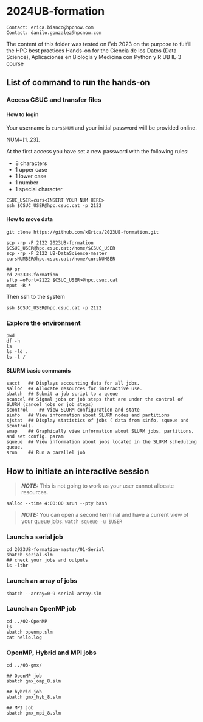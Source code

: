 # 2024UB-formation
```
Contact: erica.bianco@hpcnow.com
Contact: danilo.gonzalez@hpcnow.com
```
The content of this folder was tested on Feb 2023 on the purpose to fulfill the HPC best practices Hands-on for the
Ciencia de los Datos (Data Science), Aplicaciones en Biología y Medicina con Python y R
UB IL-3 course

## List of command to run the hands-on #

### Access CSUC and transfer files

#### How to login
Your username is `curs$NUM` and your initial password will be provided online. 

NUM=[1..23].

At the first access you have set a new password with the following rules:
* 8 characters
* 1 upper case
* 1 lower case
* 1 number
* 1 special character

```
CSUC_USER=curs<INSERT YOUR NUM HERE>
ssh $CSUC_USER@hpc.csuc.cat -p 2122
```

#### How to move data
```
git clone https://github.com/kErica/2023UB-formation.git

scp -rp -P 2122 2023UB-formation $CSUC_USER@hpc.csuc.cat:/home/$CSUC_USER
scp -rp -P 2122 UB-DataScience-master cursNUMBER@hpc.csuc.cat:/home/cursNUMBER

## or
cd 2023UB-formation
sftp –oPort=2122 $CSUC_USER>@hpc.csuc.cat
mput -R *
```

Then ssh to the system
```
ssh $CSUC_USER@hpc.csuc.cat -p 2122
```

### Explore the environment
```
pwd
df -h
ls
ls -ld .
ls -l /
```

#### SLURM basic commands
```
sacct	## Displays accounting data for all jobs.
salloc	## Allocate resources for interactive use.
sbatch	## Submit a job script to a queue
scancel	## Signal jobs or job steps that are under the control of SLURM (cancel jobs or job steps)
scontrol	## View SLURM configuration and state
sinfo	## View information about SLURM nodes and partitions
sjstat	## Display statistics of jobs ( data from sinfo, squeue and scontrol).
smap	## Graphically view information about SLURM jobs, partitions, and set config. param
squeue	## View information about jobs located in the SLURM scheduling queue.
srun	## Run a parallel job
```
## How to initiate an interactive session
> **_NOTE:_**  This is not going to work as your user cannot allocate resources.
```
salloc --time 4:00:00 srun --pty bash
```


> **_NOTE:_**  You can open a second terminal and have a current view of your queue jobs. `watch squeue -u $USER`

### Launch a serial job
```
cd 2023UB-formation-master/01-Serial
sbatch serial.slm
## check your jobs and outputs
ls -lthr
```

### Launch an array of jobs
```
sbatch --array=0-9 serial-array.slm
```

### Launch an OpenMP job
```
cd ../02-OpenMP
ls
sbatch openmp.slm
cat hello.log
```

### OpenMP, Hybrid and MPI jobs
```
cd ../03-gmx/

## OpenMP job
sbatch gmx_omp_8.slm

## hybrid job
sbatch gmx_hyb_8.slm

## MPI job
sbatch gmx_mpi_8.slm
```





